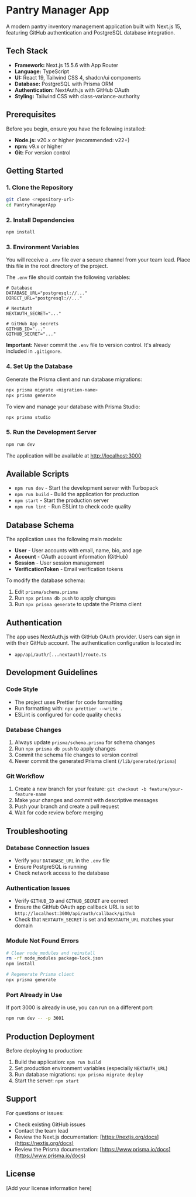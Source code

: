# Pantry Manager App

A modern pantry inventory management application built with Next.js 15, featuring GitHub authentication and PostgreSQL database integration.

## Tech Stack

- **Framework:** Next.js 15.5.6 with App Router
- **Language:** TypeScript
- **UI:** React 19, Tailwind CSS 4, shadcn/ui components
- **Database:** PostgreSQL with Prisma ORM
- **Authentication:** NextAuth.js with GitHub OAuth
- **Styling:** Tailwind CSS with class-variance-authority

## Prerequisites

Before you begin, ensure you have the following installed:

- **Node.js:** v20.x or higher (recommended: v22+)
- **npm:** v9.x or higher
- **Git:** For version control

## Getting Started

### 1. Clone the Repository

```bash
git clone <repository-url>
cd PantryManagerApp
```

### 2. Install Dependencies

```bash
npm install
```

### 3. Environment Variables

You will receive a `.env` file over a secure channel from your team lead. Place this file in the root directory of the project.

The `.env` file should contain the following variables:

```env
# Database
DATABASE_URL="postgresql://..."
DIRECT_URL="postgresql://..."

# NextAuth
NEXTAUTH_SECRET="..."

# GitHub App secrets
GITHUB_ID="..."
GITHUB_SECRET="..."
```

**Important:** Never commit the `.env` file to version control. It's already included in `.gitignore`.

### 4. Set Up the Database

Generate the Prisma client and run database migrations:

```bash
npx prisma migrate <migration-name>
npx prisma generate
```

To view and manage your database with Prisma Studio:

```bash
npx prisma studio
```

### 5. Run the Development Server

```bash
npm run dev
```

The application will be available at [http://localhost:3000](http://localhost:3000)

## Available Scripts

- `npm run dev` - Start the development server with Turbopack
- `npm run build` - Build the application for production
- `npm start` - Start the production server
- `npm run lint` - Run ESLint to check code quality

## Database Schema

The application uses the following main models:

- **User** - User accounts with email, name, bio, and age
- **Account** - OAuth account information (GitHub)
- **Session** - User session management
- **VerificationToken** - Email verification tokens

To modify the database schema:

1. Edit `prisma/schema.prisma`
2. Run `npx prisma db push` to apply changes
3. Run `npx prisma generate` to update the Prisma client

## Authentication

The app uses NextAuth.js with GitHub OAuth provider. Users can sign in with their GitHub account. The authentication configuration is located in:

- `app/api/auth/[...nextauth]/route.ts`

## Development Guidelines

### Code Style

- The project uses Prettier for code formatting
- Run formatting with: `npx prettier --write .`
- ESLint is configured for code quality checks

### Database Changes

1. Always update `prisma/schema.prisma` for schema changes
2. Run `npx prisma db push` to apply changes
3. Commit the schema file changes to version control
4. Never commit the generated Prisma client (`/lib/generated/prisma`)

### Git Workflow

1. Create a new branch for your feature: `git checkout -b feature/your-feature-name`
2. Make your changes and commit with descriptive messages
3. Push your branch and create a pull request
4. Wait for code review before merging

## Troubleshooting

### Database Connection Issues

- Verify your `DATABASE_URL` in the `.env` file
- Ensure PostgreSQL is running
- Check network access to the database

### Authentication Issues

- Verify `GITHUB_ID` and `GITHUB_SECRET` are correct
- Ensure the GitHub OAuth app callback URL is set to `http://localhost:3000/api/auth/callback/github`
- Check that `NEXTAUTH_SECRET` is set and `NEXTAUTH_URL` matches your domain

### Module Not Found Errors

```bash
# Clear node_modules and reinstall
rm -rf node_modules package-lock.json
npm install

# Regenerate Prisma client
npx prisma generate
```

### Port Already in Use

If port 3000 is already in use, you can run on a different port:

```bash
npm run dev -- -p 3001
```

## Production Deployment

Before deploying to production:

1. Build the application: `npm run build`
2. Set production environment variables (especially `NEXTAUTH_URL`)
3. Run database migrations: `npx prisma migrate deploy`
4. Start the server: `npm start`

## Support

For questions or issues:

- Check existing GitHub issues
- Contact the team lead
- Review the Next.js documentation: [https://nextjs.org/docs](https://nextjs.org/docs)
- Review the Prisma documentation: [https://www.prisma.io/docs](https://www.prisma.io/docs)

## License

[Add your license information here]
